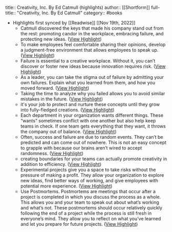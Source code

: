 title:: Creativity, Inc. By Ed Catmull (highlights)
author:: [[Shortform]]
full-title:: "Creativity, Inc. By Ed Catmull"
category:: #books

- Highlights first synced by [[Readwise]] [[Nov 19th, 2022]]
	- Catmull discovered the keys that made his company stand out from the rest: promoting candor in the workplace, embracing failure, and protecting new ideas. ([View Highlight](https://www.shortform.com/app/highlights/78b62609-41df-4166-a96f-b888b2a7f0e8))
	- To make employees feel comfortable sharing their opinions, develop a judgment-free environment that allows employees to speak up. ([View Highlight](https://www.shortform.com/app/highlights/51ada6c5-1f58-4e6e-8e53-d2eab6849429))
	- Failure is essential to a creative workplace. Without it, you can’t discover or foster new ideas because innovation requires risk. ([View Highlight](https://www.shortform.com/app/highlights/6bfe268f-a830-4de6-b6fb-245e5dc8c802))
	- As a leader, you can take the stigma out of failure by admitting your own failures. Explain what you learned from them, and how you moved forward. ([View Highlight](https://www.shortform.com/app/highlights/cd6bf4ca-7b41-466c-8566-cd747fe332f9))
	- Taking the time to analyze why you failed allows you to avoid similar mistakes in the future. ([View Highlight](https://www.shortform.com/app/highlights/fa862abd-47c2-42ff-8556-2a4c09a00d41))
	- it's your job to protect and nurture these concepts until they grow into fully-fledged creations. ([View Highlight](https://www.shortform.com/app/highlights/a18d2873-fccb-43d5-b9ba-f74167e7f36e))
	- Each department in your organization wants different things. These “wants” sometimes conflict with one another but also help keep teams in check. If one team gets everything that they want, it throws the company out of balance. ([View Highlight](https://www.shortform.com/app/highlights/d7fad9a2-5327-4645-a21a-923bb8d51879))
	- Often, success and failure are due to random events. They can’t be predicted and can come out of nowhere. This is not an easy concept to grapple with because our brains aren’t wired to accept randomness. ([View Highlight](https://www.shortform.com/app/highlights/ffb49599-9d75-4082-a194-2a723964ce85))
	- creating boundaries for your teams can actually promote creativity in addition to efficiency. ([View Highlight](https://www.shortform.com/app/highlights/a606981b-4dd7-487a-ad79-5c24bab7809e))
	- Experimental projects give you a space to take risks without the pressure of making a profit. They allow your organization to explore new ideas, find better ways of working, and give employees with potential more experience. ([View Highlight](https://www.shortform.com/app/highlights/2021de72-74cc-4df9-bb9a-5429b70a04b9))
	- Use Postmortems. Postmortems are meetings that occur after a project is completed in which you discuss the process as a whole. This allows you and your team to speak out about what’s working and what’s not. These postmortems should occur relatively quickly following the end of a project while the process is still fresh in everyone’s mind. They allow you to reflect on what you’ve learned and let you prepare for future projects. ([View Highlight](https://www.shortform.com/app/highlights/81bbd985-af9c-41eb-b6ac-a11dfa9a0d0f))